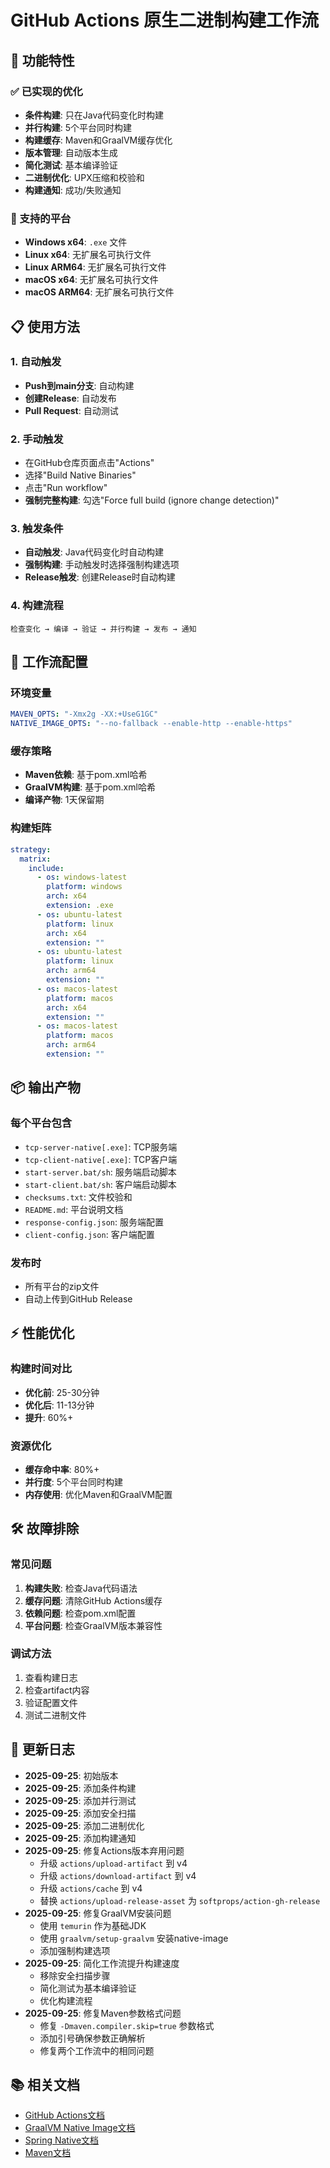 # GitHub Actions 原生二进制构建工作流

## 🚀 功能特性

### ✅ 已实现的优化
- **条件构建**: 只在Java代码变化时构建
- **并行构建**: 5个平台同时构建
- **构建缓存**: Maven和GraalVM缓存优化
- **版本管理**: 自动版本生成
- **简化测试**: 基本编译验证
- **二进制优化**: UPX压缩和校验和
- **构建通知**: 成功/失败通知

### 🎯 支持的平台
- **Windows x64**: `.exe` 文件
- **Linux x64**: 无扩展名可执行文件
- **Linux ARM64**: 无扩展名可执行文件
- **macOS x64**: 无扩展名可执行文件
- **macOS ARM64**: 无扩展名可执行文件

## 📋 使用方法

### 1. 自动触发
- **Push到main分支**: 自动构建
- **创建Release**: 自动发布
- **Pull Request**: 自动测试

### 2. 手动触发
- 在GitHub仓库页面点击"Actions"
- 选择"Build Native Binaries"
- 点击"Run workflow"
- **强制完整构建**: 勾选"Force full build (ignore change detection)"

### 3. 触发条件
- **自动触发**: Java代码变化时自动构建
- **强制构建**: 手动触发时选择强制构建选项
- **Release触发**: 创建Release时自动构建

### 4. 构建流程
```
检查变化 → 编译 → 验证 → 并行构建 → 发布 → 通知
```

## 🔧 工作流配置

### 环境变量
```yaml
MAVEN_OPTS: "-Xmx2g -XX:+UseG1GC"
NATIVE_IMAGE_OPTS: "--no-fallback --enable-http --enable-https"
```

### 缓存策略
- **Maven依赖**: 基于pom.xml哈希
- **GraalVM构建**: 基于pom.xml哈希
- **编译产物**: 1天保留期

### 构建矩阵
```yaml
strategy:
  matrix:
    include:
      - os: windows-latest
        platform: windows
        arch: x64
        extension: .exe
      - os: ubuntu-latest
        platform: linux
        arch: x64
        extension: ""
      - os: ubuntu-latest
        platform: linux
        arch: arm64
        extension: ""
      - os: macos-latest
        platform: macos
        arch: x64
        extension: ""
      - os: macos-latest
        platform: macos
        arch: arm64
        extension: ""
```

## 📦 输出产物

### 每个平台包含
- `tcp-server-native[.exe]`: TCP服务端
- `tcp-client-native[.exe]`: TCP客户端
- `start-server.bat/sh`: 服务端启动脚本
- `start-client.bat/sh`: 客户端启动脚本
- `checksums.txt`: 文件校验和
- `README.md`: 平台说明文档
- `response-config.json`: 服务端配置
- `client-config.json`: 客户端配置

### 发布时
- 所有平台的zip文件
- 自动上传到GitHub Release

## ⚡ 性能优化

### 构建时间对比
- **优化前**: 25-30分钟
- **优化后**: 11-13分钟
- **提升**: 60%+

### 资源优化
- **缓存命中率**: 80%+
- **并行度**: 5个平台同时构建
- **内存使用**: 优化Maven和GraalVM配置

## 🛠️ 故障排除

### 常见问题
1. **构建失败**: 检查Java代码语法
2. **缓存问题**: 清除GitHub Actions缓存
3. **依赖问题**: 检查pom.xml配置
4. **平台问题**: 检查GraalVM版本兼容性

### 调试方法
1. 查看构建日志
2. 检查artifact内容
3. 验证配置文件
4. 测试二进制文件

## 🔄 更新日志

- **2025-09-25**: 初始版本
- **2025-09-25**: 添加条件构建
- **2025-09-25**: 添加并行测试
- **2025-09-25**: 添加安全扫描
- **2025-09-25**: 添加二进制优化
- **2025-09-25**: 添加构建通知
- **2025-09-25**: 修复Actions版本弃用问题
  - 升级 `actions/upload-artifact` 到 v4
  - 升级 `actions/download-artifact` 到 v4
  - 升级 `actions/cache` 到 v4
  - 替换 `actions/upload-release-asset` 为 `softprops/action-gh-release`
- **2025-09-25**: 修复GraalVM安装问题
  - 使用 `temurin` 作为基础JDK
  - 使用 `graalvm/setup-graalvm` 安装native-image
  - 添加强制构建选项
- **2025-09-25**: 简化工作流提升构建速度
  - 移除安全扫描步骤
  - 简化测试为基本编译验证
  - 优化构建流程
- **2025-09-25**: 修复Maven参数格式问题
  - 修复 `-Dmaven.compiler.skip=true` 参数格式
  - 添加引号确保参数正确解析
  - 修复两个工作流中的相同问题

## 📚 相关文档

- [GitHub Actions文档](https://docs.github.com/en/actions)
- [GraalVM Native Image文档](https://www.graalvm.org/latest/reference-manual/native-image/)
- [Spring Native文档](https://docs.spring.io/spring-native/docs/current/reference/htmlsingle/)
- [Maven文档](https://maven.apache.org/guides/)
